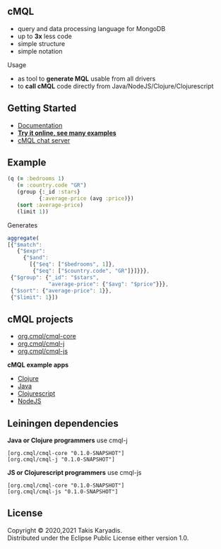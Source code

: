 ## cMQL

- query and data processing language for MongoDB
- up to **3x** less code
- simple structure
- simple notation

Usage

- as tool to **generate MQL** usable from all drivers
- to **call cMQL** code directly from Java/NodeJS/Clojure/Clojurescript

## Getting Started

- [Documentation](https://cmql.org/)
- [**Try it online, see many examples**](https://cmql.org/play)
- [cMQL chat server](https://discord.gg/zWDzp4B7Bf)

## Example

```clojure
(q (= :bedrooms 1)
   (= :country.code "GR")
   (group {:_id :stars}
          {:average-price (avg :price)})
   (sort :average-price)
   (limit 1))
```

Generates

```js
aggregate(
[{"$match":
   {"$expr":
     {"$and":
       [{"$eq": ["$bedrooms", 1]},
        {"$eq": ["$country.code", "GR"]}]}}},
 {"$group": {"_id": "$stars",
             "average-price": {"$avg": "$price"}}},
 {"$sort": {"average-price": 1}},
 {"$limit": 1}])
```

## cMQL projects

- [org.cmql/cmql-core](https://github.com/tkaryadis/cmql-core)
- [org.cmql/cmql-j](https://github.com/tkaryadis/cmql-j)
- [org.cmql/cmql-js](https://github.com/tkaryadis/cmql-js)

**cMQL example apps**

- [Clojure](https://github.com/tkaryadis/cmql-app-clj)
- [Java](https://github.com/tkaryadis/cmql-app-j)
- [Clojurescript](https://github.com/tkaryadis/cmql-app-cljs)
- [NodeJS](https://github.com/tkaryadis/cmql-app-js)

## Leiningen dependencies

**Java or Clojure programmers** use cmql-j

```
[org.cmql/cmql-core "0.1.0-SNAPSHOT"]
[org.cmql/cmql-j "0.1.0-SNAPSHOT"]
```

**JS or Clojurescript programmers** use cmql-js

```
[org.cmql/cmql-core "0.1.0-SNAPSHOT"]
[org.cmql/cmql-js "0.1.0-SNAPSHOT"]
```

## License

Copyright © 2020,2021 Takis Karyadis.  
Distributed under the Eclipse Public License either version 1.0.

